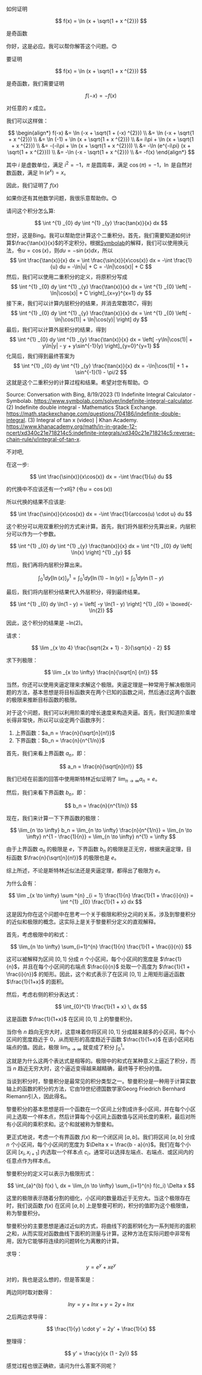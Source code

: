 如何证明

$$
f(x) = \ln (x + \sqrt{1 + x ^{2}})
$$

是奇函数

你好，这是必应。我可以帮你解答这个问题。😊

要证明

$$
f(x) = \ln (x + \sqrt{1 + x ^{2}})
$$

是奇函数，我们需要证明

$$
f(-x) = -f(x)
$$

对任意的 $x$ 成立。

我们可以这样做：

$$
\begin{align*}
f(-x) &= \ln (-x + \sqrt{1 + (-x) ^{2}}) \\
&= \ln (-x + \sqrt{1 + x ^{2}}) \\
&= \ln (-1) + \ln (x + \sqrt{1 + x ^{2}}) \\
&= i\pi + \ln (x + \sqrt{1 + x ^{2}}) \\
&= -(-i\pi + \ln (x + \sqrt{1 + x ^{2}})) \\
&= -\ln (e^{-i\pi} (x + \sqrt{1 + x ^{2}})) \\
&= -\ln (-x - \sqrt{1 + x ^{2}}) \\
&= -f(x)
\end{align*}
$$

其中 $i$ 是虚数单位，满足 $i^{2} = -1$，$\pi$ 是圆周率，满足 $\cos(\pi) = -1$，$\ln$ 是自然对数函数，满足 $\ln(e^{x}) = x$。

因此，我们证明了 $f(x)$ 

如果你还有其他数学问题，我很乐意帮助你。😊

请问这个积分怎么算:

$$
\int ^{1} _{0} dy \int ^{1} _{y} \frac{tan(x)}{x} dx
$$

您好，这是Bing。我可以帮助您计算这个二重积分。首先，我们需要知道如何计算$\frac{\tan(x)}{x}$的不定积分。根据[Symbolab](^2^)的解释，我们可以使用换元法，令$u=\cos(x)$，则$du=-\sin(x)dx$，所以
$$
\int \frac{\tan(x)}{x} dx = \int \frac{\sin(x)}{x\cos(x)} dx = -\int \frac{1}{u} du = -\ln|u| + C = -\ln|\cos(x)| + C
$$
然后，我们可以使用二重积分的定义，将原积分写成
$$
\int ^{1} _{0} dy \int ^{1} _{y} \frac{\tan(x)}{x} dx = \int ^{1} _{0} \left[ -\ln|\cos(x)| + C \right]_{x=y}^{x=1} dy
$$
接下来，我们可以计算内层积分的结果，并消去常数项$C$，得到
$$
\int ^{1} _{0} dy \int ^{1} _{y} \frac{\tan(x)}{x} dx = \int ^{1} _{0} \left[ -\ln|\cos(1)| + \ln|\cos(y)| \right] dy
$$
最后，我们可以计算外层积分的结果，得到
$$
\int ^{1} _{0} dy \int ^{1} _{y} \frac{\tan(x)}{x} dx = \left[ -y\ln|\cos(1)| + y\ln|y| - y + y\sin^{-1}(y) \right]_{y=0}^{y=1}
$$
化简后，我们得到最终答案为
$$
\int ^{1} _{0} dy \int ^{1} _{y} \frac{\tan(x)}{x} dx = -\ln|\cos(1)| + 1 + \sin^{-1}(1) - \pi/2
$$
这就是这个二重积分的计算过程和结果。希望对您有帮助。😊

Source: Conversation with Bing, 8/19/2023
(1) Indefinite Integral Calculator - Symbolab. https://www.symbolab.com/solver/indefinite-integral-calculator.
(2) Indefinite double integral - Mathematics Stack Exchange. https://math.stackexchange.com/questions/704186/indefinite-double-integral.
(3) Integral of tan x (video) | Khan Academy. https://www.khanacademy.org/math/in-in-grade-12-ncert/xd340c21e718214c5:indefinite-integrals/xd340c21e718214c5:reverse-chain-rule/v/integral-of-tan-x.

不对吧,

在这一步: 

$$
\int \frac{\sin(x)}{x\cos(x)} dx = -\int \frac{1}{u} du 
$$

的代换中不应该还有一个$x$吗? (令$u=\cos(x)$)

所以代换的结果不应该是: 

$$
\int \frac{\sin(x)}{x\cos(x)} dx = -\int \frac{1}{arccos(u) \cdot u} du
$$


这个积分可以用双重积分的方式来计算。首先，我们将外层积分先算出来，内层积分可以作为一个参数。

$$
\int ^{1} _{0} dy \int ^{1} _{y} \frac{tan(x)}{x} dx = \int ^{1} _{0} dy \left[ \ln(x) \right] ^{1} _{y}
$$

然后，我们再将内层积分算出来。

$$
\int ^{1} _{0} dy \left[ \ln(x) \right] ^{1} _{y} = \int ^{1} _{0} dy \left[ \ln(1) - \ln(y) \right] = \int ^{1} _{0} dy \ln(1 - y)
$$

最后，我们将内层积分结果代入外层积分，得到最终结果。

$$
\int ^{1} _{0} dy \ln(1 - y) = \left[ -y \ln(1 - y) \right] ^{1} _{0} = \boxed{-\ln(2)}
$$

因此，这个积分的结果是 −ln(2)。

请求：

$$
\lim _{x \to 4} \frac{\sqrt{2x + 1} - 3}{\sqrt{x} - 2}
$$

求下列极限：

$$
\lim _{x \to \infty} \frac{n}{\sqrt[n] {n!}}
$$

当然，你还可以使用夹逼定理来求解这个极限。夹逼定理是一种常用于解决极限问题的方法，基本思想是将目标函数夹在两个已知的函数之间，然后通过这两个函数的极限来推断目标函数的极限。

对于这个问题，我们可以利用阶乘的增长速度来构造夹逼。首先，我们知道阶乘增长得非常快，所以可以设定两个函数序列：

1. 上界函数：$a_n = \frac{n}{\sqrt[n]{n!}}$
2. 下界函数：$b_n = \frac{n}{n^{1/n}}$

首先，我们来看上界函数 $a_n$，即：

$$
a_n = \frac{n}{\sqrt[n]{n!}}
$$

我们已经在前面的回答中使用斯特林近似证明了 $\lim_{n \to \infty} a_n = e$。

然后，我们来看下界函数 $b_n$，即：

$$
b_n = \frac{n}{n^{1/n}}
$$

现在，我们来计算一下下界函数的极限：

$$
\lim_{n \to \infty} b_n = \lim_{n \to \infty} \frac{n}{n^{1/n}} = \lim_{n \to \infty} n^{1 - \frac{1}{n}} = \lim_{n \to \infty} n^{1} = \infty
$$

由于上界函数 $a_n$ 的极限是 $e$，下界函数 $b_n$ 的极限是正无穷，根据夹逼定理，目标函数 $\frac{n}{\sqrt[n]{n!}}$ 的极限也是 $e$。

综上所述，不论是斯特林近似法还是夹逼定理，都得出了极限为 $e$。

为什么会有：

$$
\lim _{x \to \infty} \sum ^{n} _{i = 1} \frac{1}{n} \frac{1}{1 + \frac{i}{n}} = \int ^{1} _{0} \frac{1}{1 + x} dx
$$

这是因为你在这个问题中在思考一个关于极限和积分之间的关系，涉及到黎曼积分的近似和极限的概念。这实际上是关于黎曼积分定义的直观解释。

首先，考虑极限中的和式：

$$
\lim_{n \to \infty} \sum_{i=1}^{n} \frac{1}{n} \frac{1}{1 + \frac{i}{n}}
$$

这可以被解释为区间 $[0, 1]$ 分成 $n$ 个小区间，每个小区间的宽度是 $\frac{1}{n}$，并且在每个小区间的右端点 $\frac{i}{n}$ 处取一个高度为 $\frac{1}{1 + \frac{i}{n}}$ 的矩形。因此，这个和式表示了在区间 $[0, 1]$ 上用矩形逼近函数 $\frac{1}{1+x}$ 的面积。

然后，考虑右侧的积分表达式：

$$
\int_{0}^{1} \frac{1}{1 + x} \, dx
$$

这是函数 $\frac{1}{1+x}$ 在区间 $[0, 1]$ 上的黎曼积分。

当你令 $n$ 趋向无穷大时，这意味着你将区间 $[0, 1]$ 分成越来越多的小区间，每个小区间的宽度趋近于 $0$，从而矩形的高度趋近于函数 $\frac{1}{1+x}$ 在该小区间右端点的值。因此，极限 $\lim_{n \to \infty}$ 就变成了积分 $\int_{0}^{1}$。

这就是为什么这两个表达式是相等的。极限中的和式在某种意义上逼近了积分，而当 $n$ 趋近无穷大时，这个逼近变得越来越精确，最终等于积分的值。

当谈到积分时，黎曼积分是最常见的积分类型之一。黎曼积分是一种用于计算实数轴上的函数的积分的方法，它由19世纪德国数学家Georg Friedrich Bernhard Riemann引入，因此得名。

黎曼积分的基本思想是将一个函数在一个区间上分割成许多小区间，并在每个小区间上选取一个样本点，然后计算每个小区间上函数值与区间长度的乘积，最后对所有小区间的乘积求和。这个和就被称为黎曼和。

更正式地说，考虑一个有界函数 $f(x)$ 和一个闭区间 $[a, b]$。我们将区间 $[a, b]$ 分成 $n$ 个小区间，每个小区间的宽度为 $\Delta x = \frac{b - a}{n}$。我们在每个小区间 $[x_i, x_{i+1}]$ 内选取一个样本点 $c_i$，通常可以选择左端点、右端点、或区间内的任意点作为样本点。

黎曼积分的定义可以表示为极限形式：

$$
\int_{a}^{b} f(x) \, dx = \lim_{n \to \infty} \sum_{i=1}^{n} f(c_i) \Delta x
$$

这里的极限表示随着分割的细化，小区间的数量趋近于无穷大。当这个极限存在时，我们说函数 $f(x)$ 在区间 $[a, b]$ 上是黎曼可积的，积分的值即为这个极限值，称为黎曼积分。

黎曼积分的主要思想是通过近似的方式，将曲线下的面积转化为一系列矩形的面积之和，从而实现对函数曲线下面积的测量与计算。这种方法在实际问题中非常有用，因为它能够将连续的问题转化为离散的计算。

求导：

$$
y = e ^{y} + xe ^{y} 
$$

对的，我也是这么想的，但是答案是：

两边同时取对数得：

$$
ln y = y + ln x + y = 2y + ln x
$$

之后两边求导得：

$$
\frac{1}{y} \cdot y' = 2y' + \frac{1}{x}
$$

整理得：

$$
y' = \frac{y}{x (1 - 2y)}
$$

感觉过程也很正确欸，请问为什么答案不同呢？